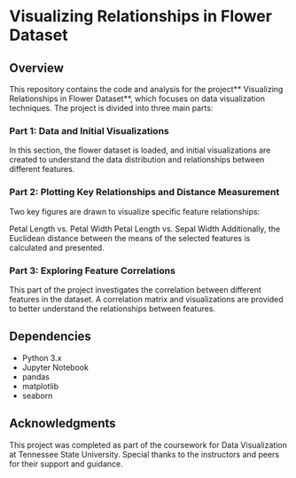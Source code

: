 # Visualizing Relationships in Flower Dataset

## Overview

This repository contains the code and analysis for the project** Visualizing Relationships in Flower Dataset**, which focuses on data visualization techniques. The project is divided into three main parts:

### Part 1: Data and Initial Visualizations
In this section, the flower dataset is loaded, and initial visualizations are created to understand the data distribution and relationships between different features.

### Part 2: Plotting Key Relationships and Distance Measurement
Two key figures are drawn to visualize specific feature relationships:

Petal Length vs. Petal Width
Petal Length vs. Sepal Width
Additionally, the Euclidean distance between the means of the selected features is calculated and presented.

### Part 3: Exploring Feature Correlations
This part of the project investigates the correlation between different features in the dataset. A correlation matrix and visualizations are provided to better understand the relationships between features.

## Dependencies
- Python 3.x
- Jupyter Notebook
- pandas
- matplotlib
- seaborn

## Acknowledgments
This project was completed as part of the coursework for Data Visualization at Tennessee State University. Special thanks to the instructors and peers for their support and guidance.
